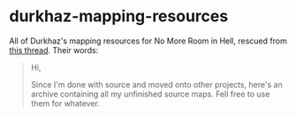 # durkhaz-mapping-resources

All of Durkhaz's mapping resources for No More Room in Hell, rescued from [this thread](https://forums.nomoreroominhell.com/index.php?/topic/12587-all-my-mapping-ressources-vmfs-models-textures-and-sounds/). Their words:
> Hi,
>
> Since I'm done with source and moved onto other projects, here's an archive containing all my unfinished source maps. Fell free to use them for whatever.
